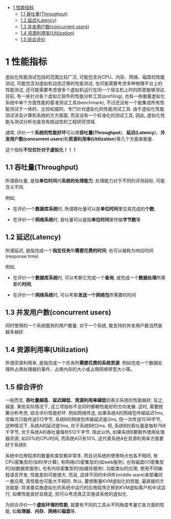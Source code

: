 
<!-- @import "[TOC]" {cmd="toc" depthFrom=1 depthTo=6 orderedList=false} -->

<!-- code_chunk_output -->

* [1 性能指标](#1-性能指标)
	* [1.1 吞吐量(Throughput)](#11-吞吐量throughput)
	* [1.2 延迟(Latency)](#12-延迟latency)
	* [1.3 并发用户数(concurrent users)](#13-并发用户数concurrent-users)
	* [1.4 资源利用率(Utilization)](#14-资源利用率utilization)
	* [1.5 综合评价](#15-综合评价)

<!-- /code_chunk_output -->

# 1 性能指标

虚拟化性能测试包括的范围比较广泛, 可能包含对CPU、内存、网络、磁盘的性能测试, 可能包含对虚拟机动态迁移的性能测试, 也可能需要考虑多种物理平台上的性能测试, 还可能需要考虑很多个虚拟机运行在同一个宿主机上时的邢恩能够测试. 目前, 有一些针对各个虚拟化软件的性能分析工具(profiling), 也有一些衡量虚拟化系统中单个方面性能的基准测试工具(benchmark), 不过还没有一个能集成所有性能测试于一体的、比较权威的、专门针对虚拟化的性能测试工具. 由于虚拟化性能测试涉及计算机系统的方方面面, 而且没有一个标准化的测试工具, 因此, 虚拟化性能与测试分析也是具有挑战性的工程研究领域.

通常, 评价一个**系统的性能好坏**可以用**吞吐量(Throughput**)、**延迟(Latency**)、**并发用户数(concurrent users**)和**资源利用率(Utilization**)等几个方面来衡量.

这个指标**不仅仅针对于虚拟化！！！**

## 1.1 吞吐量(Throughput)

所谓吞吐量, 是指**单位时间**内**系统的处理能力**. 处理能力对于不同的评测目标, 可能含义不同. 

例如,

- 在评价一个**数据库系统**时, 所谓吞吐量可以是**单位时间**里交易完成的**个数**;

- 在评价一个**网络系统**时, 吞吐量可以是指**单位时间**里传输**字节数**等

## 1.2 延迟(Latency)

所谓延迟, 是指完成一个**指定任务**所**需要花费的时间**. 也可以被称为响应时间(response time)

例如,

- 在评价一个**数据库系统**时, 可以考察它完成一个**查询**, 或完成一个**数据处理**所需要的**时间**;

- 在评价一个**网络系统**时, 可以考察**发送一个网络包**所需要的时间

## 1.3 并发用户数(concurrent users)

同时使用的一个系统服务的用户数量. 对于一个系统, 能支持的并发用户数当然是越多越好.

## 1.4 资源利用率(Utilization)

所谓资源利用率, 是指完成一个任务所**需要花费的系统资源**. 例如完成一个数据处理所占用处理器的事件、占用内存的大小或占用网络带宽大小等。

## 1.5 综合评价

一般而言, **吞吐量越高**、**延迟越低**、**资源利用率越低**则表示系统的性能越好; 反之, 越差. 某些实际情况下, 这三项指标不会同时都朝性能好的方向发展. 这时, 需要统筹分析考虑, 综合评价性能好坏. 例如网络传送, 如果系统A的网络包传输延迟1ms, 但每次只能传送512字节, 系统B的网络包传输延迟是2ms, 但一次传送1536字节, 这种情况下, 系统A的延迟是1ms, 优于系统B的2ms. 但, 系统B的吞吐量是每秒768千字节, 优于系统A的吞吐量每秒512千字节. 除此以外, 如果系统B要额外使用处理器资源, 如20%的CPU时间, 而系统A只有10%, 这代表系统A在资源利用率方面要好于系统B.

系统中应用程序的数量和类型都非常多, 而且对系统的使用特点也各不相同, 有CPU密集型的(如科学计算), 有网络I/O密集型的(如web服务), 也有磁盘I/O密集型的(如数据库服务), 也有内存密集型的(如缓存服务). 功能类似的应用, 使用不同编程语言开发, 性能差别可能很大, 而且, 选择不同的中间件(middle ware)来部署同一套应用, 其性能也可能大不相同. 所以, 要想衡量KVM虚拟化的性能, 最直接的方法就是: 将准备实施虚拟化的系统中运行的应用程序迁移到KVM虚拟客户机中试运行, 如果性能良好且稳定, 则可以考虑真正实施该系统的虚拟化.

为综合评价一个**虚拟环境的性能**, 就要有不同的工具从不同角度考量它各方面的性能, 如**处理器**、**内存**、**网络**和**磁盘**等.
